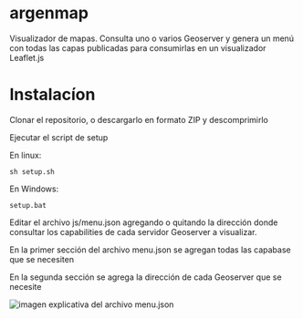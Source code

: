 # argenmap
Visualizador de mapas. Consulta uno o varios Geoserver y genera un menú con todas las capas publicadas para consumirlas en un visualizador Leaflet.js

# Instalacíon
Clonar el repositorio, o descargarlo en formato ZIP y descomprimirlo

Ejecutar el script de setup

En linux:

```sh setup.sh```

En Windows:

```setup.bat```

Editar el archivo js/menu.json agregando o quitando la dirección donde consultar los capabilities de cada servidor Geoserver a visualizar.

En la primer sección del archivo menu.json se agregan todas las capabase que se necesiten

En la segunda sección se agrega la dirección de cada Geoserver que se necesite

![imagen explicativa del archivo menu.json](doc/img/menu-json-detalle.png)

